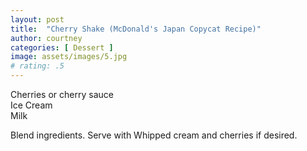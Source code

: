 ```yaml
---
layout: post
title:  "Cherry Shake (McDonald's Japan Copycat Recipe)"
author: courtney
categories: [ Dessert ]
image: assets/images/5.jpg
# rating: .5
---
```

Cherries or cherry sauce<br>
Ice Cream<br>
Milk<br>

Blend ingredients. Serve with Whipped cream and cherries if desired.